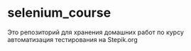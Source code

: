 # selenium_course

Это репозиторий для хранения домашних работ по курсу автоматизация тестирования на Stepik.org

